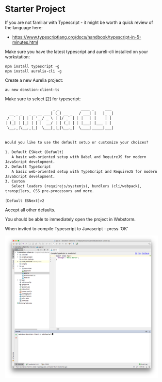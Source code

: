 # Starter Project

If you are not familiar with Typescript - it might be worth a quick review of the language here:

- <https://www.typescriptlang.org/docs/handbook/typescript-in-5-minutes.html>

Make sure you have the latest typescript and aureli-cli installed on your workstation:

~~~
npm install typescript -g
npm install aurelia-cli -g
~~~

Create a new Aurelia project:

~~~
au new donstion-client-ts
~~~

Make sure to select [2] for typescript:

~~~
                      _ _          ____ _     ___
  __ _ _   _ _ __ ___| (_) __ _   / ___| |   |_ _|
 / _` | | | | '__/ _ \ | |/ _` | | |   | |    | |
| (_| | |_| | | |  __/ | | (_| | | |___| |___ | |
 \__,_|\__,_|_|  \___|_|_|\__,_|  \____|_____|___|


Would you like to use the default setup or customize your choices?

1. Default ESNext (Default)
   A basic web-oriented setup with Babel and RequireJS for modern JavaScript development.
2. Default TypeScript
   A basic web-oriented setup with TypeScript and RequireJS for modern JavaScript development.
3. Custom
   Select loaders (requirejs/systemjs), bundlers (cli/webpack), transpilers, CSS pre-processors and more.

[Default ESNext]>2
~~~

Accept all other defaults.

You should be able to immediately open the project in Webstorm.

When invited to compile Typescript to Javascript - press 'OK'

![](img/01.png)


